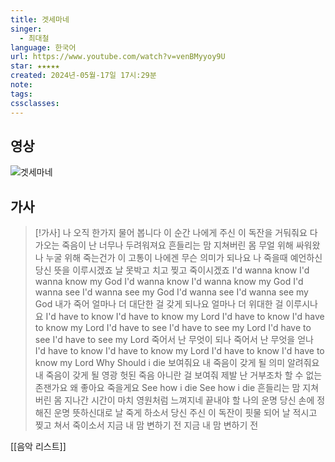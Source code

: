 ```yaml
---
title: 겟세마네
singer:
  - 최대철
language: 한국어
url: https://www.youtube.com/watch?v=venBMyyoy9U
star: ★★★★★
created: 2024년-05월-17일 17시:29분
note: 
tags: 
cssclasses:
---
```

## 영상
![겟세마네](https://www.youtube.com/watch?v=venBMyyoy9U)

## 가사
  > [!가사]
  > 나 오직 한가지
물어 봅니다
이 순간 나에게 주신
이 독잔을 거둬줘요
다가오는 죽음이
난 너무나 두려워져요
흔들리는 맘
지쳐버린 몸
무얼 위해 싸워왔나
누굴 위해 죽는건가
이 고통이 나에겐
무슨 의미가 되나요
나 죽을때 예언하신
당신 뜻을 이루시겠죠
날 못박고 치고 찢고
죽이시겠죠
I'd wanna know
I'd wanna know my God
I'd wanna know
I'd wanna know my God
I'd wanna see
I'd wanna see my God
I'd wanna see
I'd wanna see my God
내가 죽어 얼마나 더
대단한 걸 갖게 되나요
얼마나 더 위대한 걸
이루시나요
I'd have to know
I'd have to know my Lord
I'd have to know
I'd have to know my Lord
I'd have to see
I'd have to see my Lord
I'd have to see
I'd have to see my Lord
죽어서 난 무엇이 되나
죽어서 난 무엇을 얻나
I'd have to know
I'd have to know my Lord
I'd have to know
I'd have to know my Lord
Why Should i die
보여줘요 내 죽음이
갖게 될 의미
알려줘요 내 죽음이
갖게 될 영광
헛된 죽음 아니란 걸
보여줘 제발
난 거부조차 할 수 없는
존잰가요 왜
좋아요 죽을게요
See how i die
See how i die
흔들리는 맘
지쳐버린 몸
지나간 시간이 마치
영원처럼 느껴지네
끝내야 할 나의 운명
당신 손에 정해진 운명
뜻하신대로 날 죽게 하소서
당신 주신 이 독잔이
핏물 되어 날 적시고
찢고 쳐서 죽이소서
지금 내 맘 변하기 전
지금 내 맘 변하기 전

[[음악 리스트]]